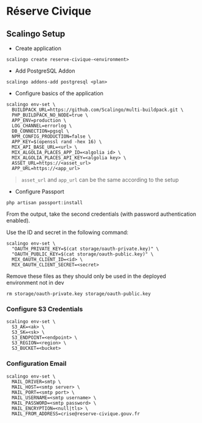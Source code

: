 # Réserve Civique

## Scalingo Setup

* Create application

```
scalingo create reserve-civique-<environment>
```

* Add PostgreSQL Addon

```
scalingo addons-add postgresql <plan>
```

* Configure basics of the application

```
scalingo env-set \
  BUILDPACK_URL=https://github.com/Scalingo/multi-buildpack.git \
  PHP_BUILDPACK_NO_NODE=true \
  APP_ENV=production \
  LOG_CHANNEL=errorlog \
  DB_CONNECTION=pgsql \
  NPM_CONFIG_PRODUCTION=false \
  APP_KEY=$(openssl rand -hex 16) \
  MIX_API_BASE_URL=<url> \
  MIX_ALGOLIA_PLACES_APP_ID=<algolia id> \
  MIX_ALGOLIA_PLACES_API_KEY=<algolia key> \
  ASSET_URL=https://<asset_url>
  APP_URL=https://<app_url>
```

> `asset_url` and `app_url` can be the same according to the setup

* Configure Passport

```
php artisan passport:install
```

From the output, take the second credentials (with password authentication enabled).

Use the ID and secret in the following command:

```
scalingo env-set \
  "OAUTH_PRIVATE_KEY=$(cat storage/oauth-private.key)" \
  "OAUTH_PUBLIC_KEY=$(cat storage/oauth-public.key)" \
  MIX_OAUTH_CLIENT_ID=<id> \
  MIX_OAUTH_CLIENT_SECRET=<secret>
```

Remove these files as they should only be used in the deployed environment not in dev

```
rm storage/oauth-private.key storage/oauth-public.key
```

### Configure S3 Credentials

```
scalingo env-set \
  S3_AK=<ak> \
  S3_SK=<sk> \
  S3_ENDPOINT=<endpoint> \
  S3_REGION=<region> \
  S3_BUCKET=<bucket>
```

### Configuration Email

```
scalingo env-set \
  MAIL_DRIVER=smtp \
  MAIL_HOST=<smtp server> \
  MAIL_PORT=<smtp port> \
  MAIL_USERNAME=<smtp username> \
  MAIL_PASSWORD=<smtp password> \
  MAIL_ENCRYPTION=<null|tls> \
  MAIL_FROM_ADDRESS=crise@reserve-civique.gouv.fr
```
